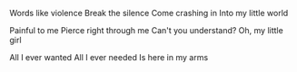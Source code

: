 Words like violence
Break the silence
Come crashing in
Into my little world

Painful to me
Pierce right through me
Can't you understand?
Oh, my little girl

All I ever wanted
All I ever needed
Is here in my arms